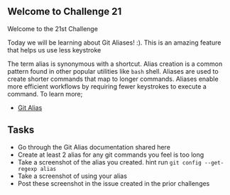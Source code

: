 ## Welcome to Challenge 21

Welcome to the 21st Challenge 

Today we will be learning about Git Aliases! :). This is an amazing feature that helps us use less keystroke

 The term alias is synonymous with a shortcut. Alias creation is a common pattern found in other popular utilities like `bash` shell. Aliases are used to create shorter commands that map to longer commands. Aliases enable more efficient workflows by requiring fewer keystrokes to execute a command. To learn more;

 - [Git Alias](https://www.atlassian.com/git/tutorials/git-alias)

  ## Tasks

 - Go through the Git Alias documentation shared here
 - Create at least 2 alias for any git commands you feel is too long
 - Take a screenshot of the alias you created. hint run `git config --get-regexp alias`
 - Take a screenshot of using your alias
 - Post these screenshot in the issue created in the prior challenges 
